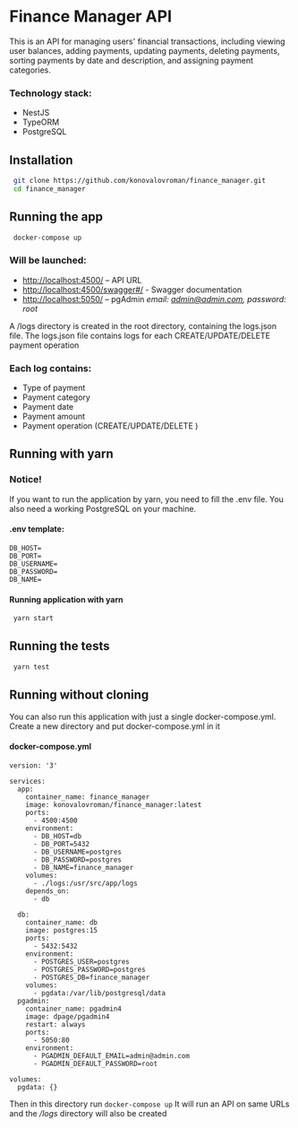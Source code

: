# Finance Manager API
This is an API for managing users' financial transactions, including viewing user balances, adding payments, updating payments, deleting payments, sorting payments by date and description, and assigning payment categories.

### Technology stack:
* NestJS
* TypeORM
* PostgreSQL

## Installation

```bash
 git clone https://github.com/konovalovroman/finance_manager.git
 cd finance_manager
```

## Running the app
```bash
 docker-compose up
```
### Will be launched:
* [http://localhost:4500/](http://localhost:4500/) – API URL
* [http://localhost:4500/swagger#/](http://localhost:4500/swagger#/) - Swagger documentation
* [http://localhost:5050/](http://localhost:5050/) – pgAdmin *email: admin@admin.com, password: root*


A /logs directory is created in the root directory, containing the logs.json file. The logs.json file contains logs for each CREATE/UPDATE/DELETE payment operation
### Each log contains:
* Type of payment
* Payment category
* Payment date
* Payment amount
* Payment operation (CREATE/UPDATE/DELETE )

## Running with yarn
### Notice!
If you want to run the application by yarn, you need to fill the .env file. You also need a working PostgreSQL on your machine.
#### .env template:
```
DB_HOST=
DB_PORT=
DB_USERNAME=
DB_PASSWORD=
DB_NAME=
```
#### Running application with yarn
```bash
 yarn start
```

## Running the tests
```bash
 yarn test
```

## Running without cloning
You can also run this application with just a single docker-compose.yml. Create a new directory and put docker-compose.yml in it
#### docker-compose.yml
```
version: '3'

services:
  app:
    container_name: finance_manager
    image: konovalovroman/finance_manager:latest
    ports:
      - 4500:4500
    environment:
      - DB_HOST=db
      - DB_PORT=5432
      - DB_USERNAME=postgres
      - DB_PASSWORD=postgres
      - DB_NAME=finance_manager
    volumes:
      - ./logs:/usr/src/app/logs
    depends_on:
      - db
    
  db:
    container_name: db
    image: postgres:15
    ports:
      - 5432:5432
    environment:
      - POSTGRES_USER=postgres
      - POSTGRES_PASSWORD=postgres
      - POSTGRES_DB=finance_manager
    volumes:
      - pgdata:/var/lib/postgresql/data
  pgadmin:
    container_name: pgadmin4
    image: dpage/pgadmin4
    restart: always
    ports:
      - 5050:80
    environment:
      - PGADMIN_DEFAULT_EMAIL=admin@admin.com
      - PGADMIN_DEFAULT_PASSWORD=root

volumes:
  pgdata: {}
```

Then in this directory run `docker-compose up`
It will run an API on same URLs and the */logs* directory will also be created
